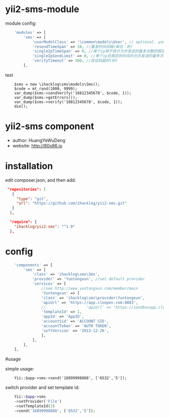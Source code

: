# yii2-sms-module

module config:

```php
    'modules' => [
        'sms' => [
            'userModelClass' => '\common\models\User', // optional. your User model. Needs to be ActiveRecord.
            'resendTimeSpan' => 10, //重发时间间隔(单位：秒）
            'singleIpTimeSpan' => 0, //单个ip用于统计允许发送的最多次数的限定时间
            'singleIpSendLimit' => 0, //单个ip在限定的时间内允许发送的最多次数
            'verifyTimeout' => 300, //验证码超时(秒)
        ],
```

test

        $sms = new \ihacklog\sms\models\Sms();
        $code = mt_rand(1000, 9999);
        var_dump($sms->sendVerify('18812345678', $code, 1));
        var_dump($sms->getErrors());
        var_dump($sms->verify('18812345678', $code, 1));
        die();


# yii2-sms component

* author: HuangYeWuDeng
* website: http://80x86.io


# installation

edit composer.json, and then add:
```json
 "repositories": [
   {
     "type": "git",
     "url": "https://github.com/ihacklog/yii2-sms.git"
   }
  ],
```

```json
  "require": {
    "ihacklog/yii2-sms": "^1.0"
  },
```

# config

```php
    'components' => [
        'sms' => [
            'class' => 'ihacklog\sms\Sms',
            'provider' => 'Yuntongxun', //set default provider
            'services' => [
                //see http://www.yuntongxun.com/member/main
                'Yuntongxun' => [
                'class' => 'ihacklog\sms\provider\Yuntongxun',
                'apiUrl' => 'https://app.cloopen.com:8883',
                //                  'apiUrl' => 'https://sandboxapp.cloopen.com:8883',
                'templateId' => 1,
                'appId' => 'AppID',
                'accountSid' => 'ACCOUNT SID',
                'accountToken' => 'AUTH TOKEN',
                'softVersion' => '2013-12-26',
                ],
            ],
        ],
    ],
```

#usage

simple usage:

        Yii::$app->sms->send('18899998888', ['6532','5']);

switch provider and set template id:
```php
    Yii::$app->sms
    ->setProvider('File')
    ->setTemplateId(3)
    ->send('18899998888', ['6532','5']);
```